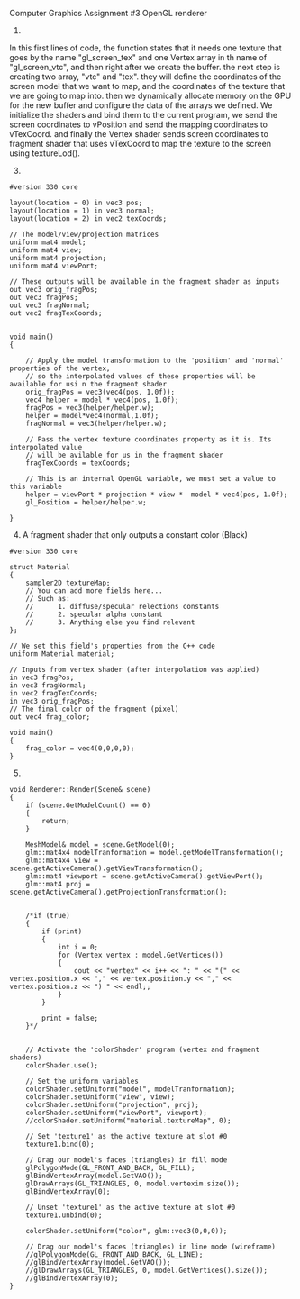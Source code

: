 Computer Graphics Assignment #3
OpenGL renderer

1.

In this first lines of code, the function states that it needs one texture that goes by the name "gl_screen_tex" and one Vertex array in th name of "gl_screen_vtc",
and then right after we create the buffer.
the next step is creating two array, "vtc" and "tex".
they will define the coordinates of the screen model that we want to map, and the coordinates of the texture that we are going to map into.
then we dynamically allocate memory on the GPU for the new buffer and configure the data of the arrays we defined.
We initialize the shaders and bind them to the current program, we send the screen coordinates to vPosition and send the mapping coordinates to vTexCoord.
and finally the Vertex shader sends screen coordinates to fragment shader that uses vTexCoord to map the texture to the screen using textureLod().

3.

```
#version 330 core

layout(location = 0) in vec3 pos;
layout(location = 1) in vec3 normal;
layout(location = 2) in vec2 texCoords;

// The model/view/projection matrices
uniform mat4 model;
uniform mat4 view;
uniform mat4 projection;
uniform mat4 viewPort;

// These outputs will be available in the fragment shader as inputs
out vec3 orig_fragPos;
out vec3 fragPos;
out vec3 fragNormal;
out vec2 fragTexCoords;


void main()
{

	// Apply the model transformation to the 'position' and 'normal' properties of the vertex,
	// so the interpolated values of these properties will be available for usi n the fragment shader
	orig_fragPos = vec3(vec4(pos, 1.0f));
	vec4 helper = model * vec4(pos, 1.0f);
	fragPos = vec3(helper/helper.w);
	helper = model*vec4(normal,1.0f);
	fragNormal = vec3(helper/helper.w);

	// Pass the vertex texture coordinates property as it is. Its interpolated value
	// will be avilable for us in the fragment shader
	fragTexCoords = texCoords;

	// This is an internal OpenGL variable, we must set a value to this variable
	helper = viewPort * projection * view *  model * vec4(pos, 1.0f);
	gl_Position = helper/helper.w;

}
```

4. A fragment shader that only outputs a constant color (Black)

```
#version 330 core

struct Material
{
	sampler2D textureMap;
	// You can add more fields here...
	// Such as:
	//		1. diffuse/specular relections constants
	//		2. specular alpha constant
	//		3. Anything else you find relevant
};

// We set this field's properties from the C++ code
uniform Material material;

// Inputs from vertex shader (after interpolation was applied)
in vec3 fragPos;
in vec3 fragNormal;
in vec2 fragTexCoords;
in vec3 orig_fragPos;
// The final color of the fragment (pixel)
out vec4 frag_color;

void main()
{
	frag_color = vec4(0,0,0,0);
}
```

5.

```
void Renderer::Render(Scene& scene)
{
	if (scene.GetModelCount() == 0)
	{
		return;
	}

	MeshModel& model = scene.GetModel(0);
	glm::mat4x4 modelTranformation = model.getModelTransformation();
	glm::mat4x4 view = scene.getActiveCamera().getViewTransformation();
	glm::mat4 viewport = scene.getActiveCamera().getViewPort();
	glm::mat4 proj = scene.getActiveCamera().getProjectionTransformation();


	/*if (true)
	{
		if (print)
		{
			int i = 0;
			for (Vertex vertex : model.GetVertices())
			{
				cout << "vertex" << i++ << ": " << "(" << vertex.position.x << "," << vertex.position.y << "," << vertex.position.z << ") " << endl;;
			}
		}

		print = false;
	}*/


	// Activate the 'colorShader' program (vertex and fragment shaders)
	colorShader.use();

	// Set the uniform variables
	colorShader.setUniform("model", modelTranformation);
	colorShader.setUniform("view", view);
	colorShader.setUniform("projection", proj);
	colorShader.setUniform("viewPort", viewport);
	//colorShader.setUniform("material.textureMap", 0);

	// Set 'texture1' as the active texture at slot #0
	texture1.bind(0);

	// Drag our model's faces (triangles) in fill mode
	glPolygonMode(GL_FRONT_AND_BACK, GL_FILL);
	glBindVertexArray(model.GetVAO());
	glDrawArrays(GL_TRIANGLES, 0, model.vertexim.size());
	glBindVertexArray(0);

	// Unset 'texture1' as the active texture at slot #0
	texture1.unbind(0);

	colorShader.setUniform("color", glm::vec3(0,0,0));

	// Drag our model's faces (triangles) in line mode (wireframe)
	//glPolygonMode(GL_FRONT_AND_BACK, GL_LINE);
	//glBindVertexArray(model.GetVAO());
	//glDrawArrays(GL_TRIANGLES, 0, model.GetVertices().size());
	//glBindVertexArray(0);
}
```






